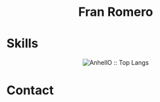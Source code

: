 
<h1 align="center">Fran Romero</h1>
 

  # Skills
  <p align="center"><img src="https://github-readme-stats.vercel.app/api/top-langs/?username=AnhellO&langs_count=10&theme=tokyonight&layout=compact" alt="AnhellO :: Top Langs" /></p>

  # Contact




